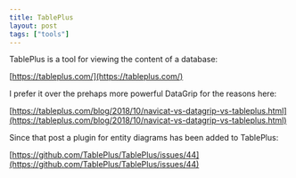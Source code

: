 ```yaml
---
title: TablePlus
layout: post
tags: ["tools"]
---
```


TablePlus is a tool for viewing the content of a database:

[https://tableplus.com/](https://tableplus.com/)

I prefer it over the prehaps more powerful DataGrip for the reasons here:

[https://tableplus.com/blog/2018/10/navicat-vs-datagrip-vs-tableplus.html](https://tableplus.com/blog/2018/10/navicat-vs-datagrip-vs-tableplus.html)

Since that post a plugin for entity diagrams has been added to TablePlus:

[https://github.com/TablePlus/TablePlus/issues/44](https://github.com/TablePlus/TablePlus/issues/44)
